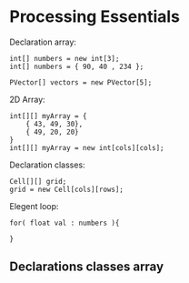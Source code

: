# Processing Essentials


Declaration array:

	int[] numbers = new int[3];
	int[] numbers = { 90, 40 , 234 };
	
	PVector[] vectors = new PVector[5];

2D Array:

	int[][] myArray = {
		{ 43, 49, 30},
		{ 49, 20, 20}
	}
	int[][] myArray = new int[cols][cols];


Declaration classes:
	
	Cell[][] grid;
	grid = new Cell[cols][rows];


Elegent loop:

	for( float val : numbers ){

	}

## Declarations classes array